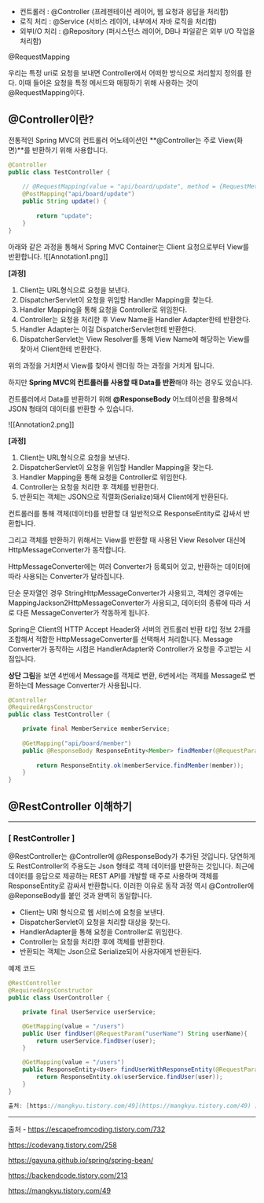 
- 컨트롤러 : @Controller (프레젠테이션 레이어, 웹 요청과 응답을 처리함)
- 로직 처리 : @Service (서비스 레이어, 내부에서 자바 로직을 처리함)
- 외부I/O 처리 : @Repository (퍼시스턴스 레이어, DB나 파일같은 외부 I/O 작업을 처리함)


@RequestMapping

우리는 특정 uri로 요청을 보내면 Controller에서 어떠한 방식으로 처리할지 정의를 한다.
이때 들어온 요청을 특정 메서드와 매핑하기 위해 사용하는 것이 @RequestMapping이다.




## **@Controller이란?**

전통적인 Spring MVC의 컨트롤러 어노테이션인 **@Controller는 주로 View(화면)**를 반환하기 위해 사용합니다.

```java
@Controller
public class TestController {
	
    // @RequestMapping(value = "api/board/update", method = {RequestMethod.POST})
    @PostMapping("api/board/update")
    public String update() {
        
        return "update";
    }
}
```

아래와 같은 과정을 통해서 Spring MVC Container는 Client 요청으로부터 View를 반환합니다.
![[Annotation1.png]]

**[과정]**

1. Client는 URL형식으로 요청을 보낸다.
2. DispatcherServlet이 요청을 위임할 Handler Mapping을 찾는다.
3. Handler Mapping을 통해 요청을 Controller로 위임한다.
4. Controller는 요청을 처리한 후 View Name을 Handler Adapter한테 반환한다.
5. Handler Adapter는 이걸 DispatcherServlet한테 반환한다.
6. DispatcherServlet는 View Resolver를 통해 View Name에 해당하는 View를 찾아서 Client한테 반환한다.

위의 과정을 거치면서 View를 찾아서 렌더링 하는 과정을 거치게 됩니다.

하지만 **Spring MVC의 컨트롤러를 사용할 때 Data를 반환**해야 하는 경우도 있습니다.

컨트롤러에서 Data를 반환하기 위해 **@ResponseBody** 어노테이션을 활용해서 JSON 형태의 데이터를 반환할 수 있습니다.


![[Annotation2.png]]

**[과정]**

1. Client는 URL형식으로 요청을 보낸다.
2. DispatcherServlet이 요청을 위임할 Handler Mapping을 찾는다.
3. Handler Mapping을 통해 요청을 Controller로 위임한다.
4. Controller는 요청을 처리한 후 객체를 반환한다.
5. 반환되는 객체는 JSON으로 직렬화(Serialize)돼서 Client에게 반환된다.

컨트롤러를 통해 객체(데이터)를 반환할 대 일반적으로 ResponseEntity로 감싸서 반환합니다.

그리고 객체를 반환하기 위해서는 View를 반환할 때 사용된 View Resolver 대신에 HttpMessageConverter가 동작합니다.

HttpMessageConverter에는 여러 Converter가 등록되어 있고, 반환하는 데이터에 따라 사용되는 Converter가 달라집니다.

단순 문자열인 경우 StringHttpMessageConverter가 사용되고, 객체인 경우에는 MappingJackson2HttpMessageConverter가 사용되고, 데이터의 종류에 따라 서로 다른 MessageConverter가 작동하게 됩니다.

Spring은 Client의 HTTP Accept Header와 서버의 컨트롤러 반환 타입 정보 2개를 조합해서 적합한 HttpMessageConverter를 선택해서 처리합니다. Message Converter가 동작하는 시점은 HandlerAdapter와 Controller가 요청을 주고받는 시점입니다.

**상단 그림**을 보면 4번에서 Message를 객체로 변환, 6번에서는 객체를 Message로 변환하는데 Message Converter가 사용됩니다.




```java
@Controller
@RequiredArgsConstructor
public class TestController {

	private final MemberService memberService;
	
    @GetMapping("api/board/member")
    public @ResponseBody ResponseEntity<Member> findMember(@RequestParam("id") String id) {
        
        return ResponseEntity.ok(memberService.findMember(member));
    }
}
```




## **@RestController 이해하기**

---

### **[ RestController ]**

@RestController는 @Controller에 @ResponseBody가 추가된 것입니다. 당연하게도 RestController의 주용도는 Json 형태로 객체 데이터를 반환하는 것입니다. 최근에 데이터를 응답으로 제공하는 REST API를 개발할 때 주로 사용하며 객체를 ResponseEntity로 감싸서 반환합니다. 이러한 이유로 동작 과정 역시 @Controller에 @ReponseBody를 붙인 것과 완벽히 동일합니다.

- Client는 URI 형식으로 웹 서비스에 요청을 보낸다.
- DispatcherServlet이 요청을 처리할 대상을 찾는다.
- HandlerAdapter을 통해 요청을 Controller로 위임한다.
- Controller는 요청을 처리한 후에 객체를 반환한다.
- 반환되는 객체는 Json으로 Serialize되어 사용자에게 반환된다.




예제 코드
```java
@RestController
@RequiredArgsConstructor
public class UserController {

    private final UserService userService;

    @GetMapping(value = "/users")
    public User findUser(@RequestParam("userName") String userName){
        return userService.findUser(user);
    }

    @GetMapping(value = "/users")
    public ResponseEntity<User> findUserWithResponseEntity(@RequestParam("userName") String userName){
        return ResponseEntity.ok(userService.findUser(user));
    }
}

출처: [https://mangkyu.tistory.com/49](https://mangkyu.tistory.com/49) [MangKyu's Diary:티스토리]
```









---
출처 - https://escapefromcoding.tistory.com/732

https://codevang.tistory.com/258

https://gayuna.github.io/spring/spring-bean/


https://backendcode.tistory.com/213

https://mangkyu.tistory.com/49
